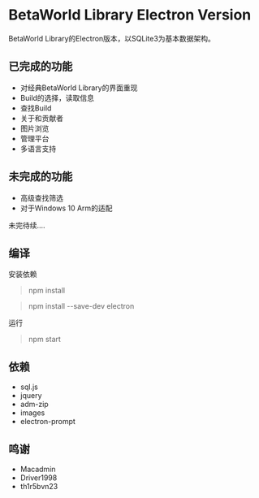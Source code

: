 # BetaWorld Library Electron Version
BetaWorld Library的Electron版本，以SQLite3为基本数据架构。
## 已完成的功能
* 对经典BetaWorld Library的界面重现
* Build的选择，读取信息
* 查找Build
* 关于和贡献者
* 图片浏览
* 管理平台
* 多语言支持

## 未完成的功能
* 高级查找筛选
* 对于Windows 10 Arm的适配

未完待续....
## 编译
安装依赖
> npm install

> npm install --save-dev electron 

运行
> npm start
## 依赖
* sql.js
* jquery
* adm-zip
* images
* electron-prompt

## 鸣谢
* Macadmin
* Driver1998
* th1r5bvn23